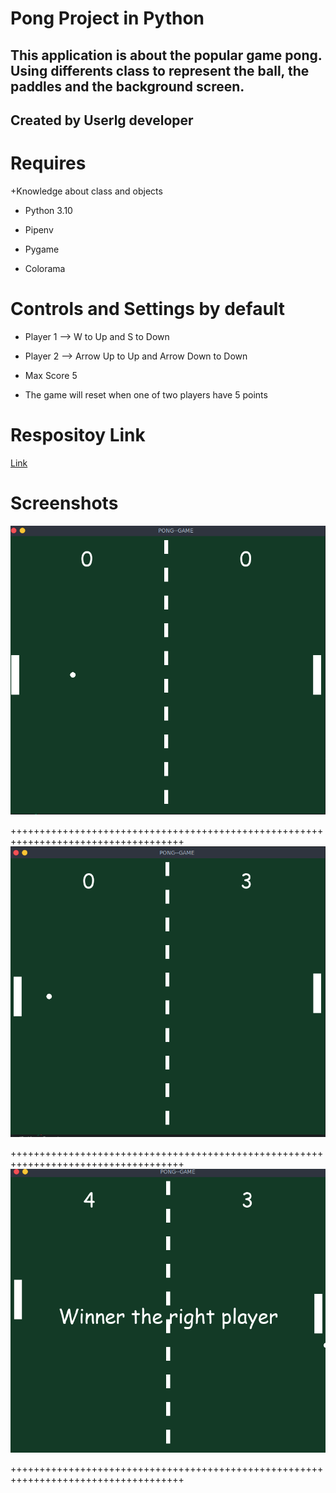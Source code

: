 # Pong Project in Python

## This application is about the popular game pong. Using differents class to represent the ball, the paddles and the background screen.

## Created by Userlg developer

# Requires

+Knowledge about class and objects

+ Python 3.10

+ Pipenv

+ Pygame

+ Colorama

# Controls and Settings by default

+ Player 1 --> W to Up and S to Down

+ Player 2 --> Arrow Up to Up and Arrow Down to Down

+ Max Score 5

+ The game will reset when one of two players have 5 points


# Respositoy Link

[Link](https://github.com/userlg/Pong-Python)


# Screenshots 

![Capture 1](img/pong1.png)

++++++++++++++++++++++++++++++++++++++++++++++++++++++++++++++++++++++++++++++++++++
![Capture 2](img/pong2.png)

++++++++++++++++++++++++++++++++++++++++++++++++++++++++++++++++++++++++++++++++++++
![Capture 3](img/pong3.png)

++++++++++++++++++++++++++++++++++++++++++++++++++++++++++++++++++++++++++++++++++++